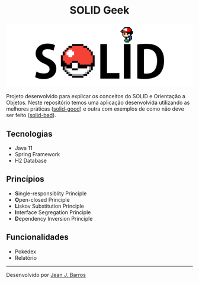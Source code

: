 <div align="center">
  <h1>SOLID Geek</h1>
  <img src="/images/logo.png" width="600px">
</div>

Projeto desenvolvido para explicar os conceitos do SOLID e Orientação a Objetos. Neste repositório temos uma aplicação
desenvolvida utilizando as melhores práticas ([solid-good](./solid-good)) e outra com exemplos de como não deve ser
feito ([solid-bad](./solid-bad)).

## Tecnologias

- Java 11
- Spring Framework
- H2 Database

## Princípios

- **S**ingle-responsiblity Principle
- **O**pen-closed Principle
- **L**iskov Substitution Principle
- **I**nterface Segregation Principle
- **D**ependency Inversion Principle

## Funcionalidades

- Pokedex
- Relatório

---
Desenvolvido por [Jean J. Barros](https://github.com/jjeanjacques10/)